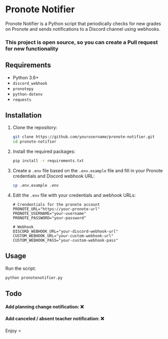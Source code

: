 # Pronote Notifier

Pronote Notifier is a Python script that periodically checks for new grades on Pronote and sends notifications to a Discord channel using webhooks.

### This project is open source, so you can create a Pull request for new functionality

## Requirements

- Python 3.6+
- `discord_webhook`
- `pronotepy`
- `python-dotenv`
- `requests`

## Installation

1. Clone the repository:
    ```sh
    git clone https://github.com/yourusername/pronote-notifier.git
    cd pronote-notifier
    ```

2. Install the required packages:
    ```sh
    pip install -r requirements.txt
    ```

3. Create a `.env` file based on the `.env.example` file and fill in your Pronote credentials and Discord webhook URL:
    ```sh
    cp .env.example .env
    ```

4. Edit the `.env` file with your credentials and webhook URLs:
    ```properties
    # Crendentials for the pronote account
    PRONOTE_URL="https://your-pronote-url"
    PRONOTE_USERNAME="your-username"
    PRONOTE_PASSWORD="your-password"

    # Webhook
    DISCORD_WEBHOOK_URL="your-discord-webhook-url"
    CUSTOM_WEBHOOK_URL="your-custom-webhook-url"
    CUSTOM_WEBHOOK_PASS="your-custom-webhook-pass"
    ```

## Usage

Run the script:
```sh
python pronotenotifier.py
```

## Todo

#### Add planning change notification: ❌
#### Add canceled / absent teacher notification: ❌

Enjoy ⭐